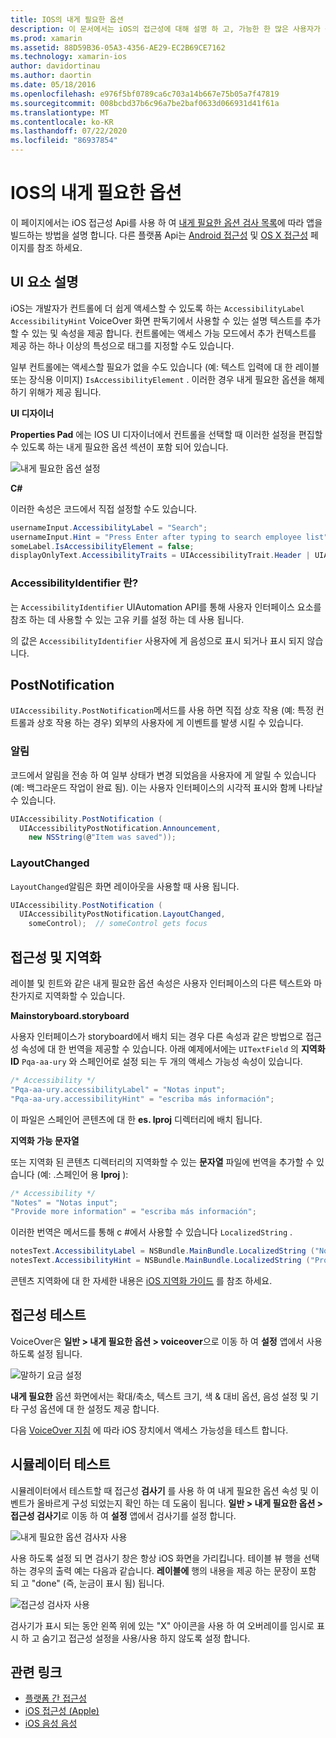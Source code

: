 ```yaml
---
title: IOS의 내게 필요한 옵션
description: 이 문서에서는 iOS의 접근성에 대해 설명 하 고, 가능한 한 많은 사용자가 응용 프로그램을 사용할 수 있도록 하는 데 사용할 수 있는 다양 한 속성 및 기능을 설명 합니다.
ms.prod: xamarin
ms.assetid: 88D59B36-05A3-4356-AE29-EC2B69CE7162
ms.technology: xamarin-ios
author: davidortinau
ms.author: daortin
ms.date: 05/18/2016
ms.openlocfilehash: e976f5bf0789ca6c703a14b667e75b05a7f47819
ms.sourcegitcommit: 008bcbd37b6c96a7be2baf0633d066931d41f61a
ms.translationtype: MT
ms.contentlocale: ko-KR
ms.lasthandoff: 07/22/2020
ms.locfileid: "86937854"
---
```

# <a name="accessibility-on-ios"></a>IOS의 내게 필요한 옵션

이 페이지에서는 iOS 접근성 Api를 사용 하 여 [내게 필요한 옵션 검사 목록](~/cross-platform/app-fundamentals/accessibility.md)에 따라 앱을 빌드하는 방법을 설명 합니다.
다른 플랫폼 Api는 [Android 접근성](~/android/app-fundamentals/accessibility.md) 및 [OS X 접근성](~/mac/app-fundamentals/accessibility.md) 페이지를 참조 하세요.

## <a name="describing-ui-elements"></a>UI 요소 설명

iOS는 개발자가 컨트롤에 더 쉽게 액세스할 수 있도록 하는 `AccessibilityLabel` `AccessibilityHint` VoiceOver 화면 판독기에서 사용할 수 있는 설명 텍스트를 추가할 수 있는 및 속성을 제공 합니다. 컨트롤에는 액세스 가능 모드에서 추가 컨텍스트를 제공 하는 하나 이상의 특성으로 태그를 지정할 수도 있습니다.

일부 컨트롤에는 액세스할 필요가 없을 수도 있습니다 (예: 텍스트 입력에 대 한 레이블 또는 장식용 이미지) `IsAccessibilityElement` . 이러한 경우 내게 필요한 옵션을 해제 하기 위해가 제공 됩니다.

**UI 디자이너**

**Properties Pad** 에는 IOS UI 디자이너에서 컨트롤을 선택할 때 이러한 설정을 편집할 수 있도록 하는 내게 필요한 옵션 섹션이 포함 되어 있습니다.

![내게 필요한 옵션 설정](accessibility-images/ios-designer-sml.png)

**C#**

이러한 속성은 코드에서 직접 설정할 수도 있습니다.

```csharp
usernameInput.AccessibilityLabel = "Search";
usernameInput.Hint = "Press Enter after typing to search employee list";
someLabel.IsAccessibilityElement = false;
displayOnlyText.AccessibilityTraits = UIAccessibilityTrait.Header | UIAccessibilityTrait.Selected;
```

### <a name="what-is-accessibilityidentifier"></a>AccessibilityIdentifier 란?

는 `AccessibilityIdentifier` UIAutomation API를 통해 사용자 인터페이스 요소를 참조 하는 데 사용할 수 있는 고유 키를 설정 하는 데 사용 됩니다.

의 값은 `AccessibilityIdentifier` 사용자에 게 음성으로 표시 되거나 표시 되지 않습니다.

<a name="postnotification"></a>

## <a name="postnotification"></a>PostNotification

`UIAccessibility.PostNotification`메서드를 사용 하면 직접 상호 작용 (예: 특정 컨트롤과 상호 작용 하는 경우) 외부의 사용자에 게 이벤트를 발생 시킬 수 있습니다.

### <a name="announcement"></a>알림

코드에서 알림을 전송 하 여 일부 상태가 변경 되었음을 사용자에 게 알릴 수 있습니다 (예: 백그라운드 작업이 완료 됨). 이는 사용자 인터페이스의 시각적 표시와 함께 나타날 수 있습니다.

```csharp
UIAccessibility.PostNotification (
  UIAccessibilityPostNotification.Announcement,
    new NSString(@"Item was saved"));
```

### <a name="layoutchanged"></a>LayoutChanged

`LayoutChanged`알림은 화면 레이아웃을 사용할 때 사용 됩니다.

```csharp
UIAccessibility.PostNotification (
  UIAccessibilityPostNotification.LayoutChanged,
    someControl);  // someControl gets focus
```

## <a name="accessibility-and-localization"></a>접근성 및 지역화

레이블 및 힌트와 같은 내게 필요한 옵션 속성은 사용자 인터페이스의 다른 텍스트와 마찬가지로 지역화할 수 있습니다.

**Mainstoryboard.storyboard**

사용자 인터페이스가 storyboard에서 배치 되는 경우 다른 속성과 같은 방법으로 접근성 속성에 대 한 번역을 제공할 수 있습니다. 아래 예제에서에는 `UITextField` 의 **지역화 ID** `Pqa-aa-ury` 와 스페인어로 설정 되는 두 개의 액세스 가능성 속성이 있습니다.

```csharp
/* Accessibility */
"Pqa-aa-ury.accessibilityLabel" = "Notas input";
"Pqa-aa-ury.accessibilityHint" = "escriba más información";
```

이 파일은 스페인어 콘텐츠에 대 한 **es. lproj** 디렉터리에 배치 됩니다.

**지역화 가능 문자열**

또는 지역화 된 콘텐츠 디렉터리의 지역화할 수 있는 **문자열** 파일에 번역을 추가할 수 있습니다 (예: .스페인어 용 **lproj** ):

```csharp
/* Accessibility */
"Notes" = "Notas input";
"Provide more information" = "escriba más información";
```

이러한 번역은 메서드를 통해 c #에서 사용할 수 있습니다 `LocalizedString` .

```csharp
notesText.AccessibilityLabel = NSBundle.MainBundle.LocalizedString ("Notes", "");
notesText.AccessibilityHint = NSBundle.MainBundle.LocalizedString ("Provide more information", "");
```

콘텐츠 지역화에 대 한 자세한 내용은 [iOS 지역화 가이드](~/ios/app-fundamentals/localization/index.md) 를 참조 하세요.

<a name="testing"></a>

## <a name="testing-accessibility"></a>접근성 테스트

VoiceOver은 **일반 > 내게 필요한 옵션 > voiceover**으로 이동 하 여 **설정** 앱에서 사용 하도록 설정 됩니다.

![말하기 요금 설정](accessibility-images/settings-sml.png)

**내게 필요한** 옵션 화면에서는 확대/축소, 텍스트 크기, 색 & 대비 옵션, 음성 설정 및 기타 구성 옵션에 대 한 설정도 제공 합니다.

다음 [VoiceOver 지침](https://developer.apple.com/library/ios/technotes/TestingAccessibilityOfiOSApps/TestAccessibilityonYourDevicewithVoiceOver/TestAccessibilityonYourDevicewithVoiceOver.html) 에 따라 iOS 장치에서 액세스 가능성을 테스트 합니다.

## <a name="simulator-testing"></a>시뮬레이터 테스트

시뮬레이터에서 테스트할 때 접근성 **검사기** 를 사용 하 여 내게 필요한 옵션 속성 및 이벤트가 올바르게 구성 되었는지 확인 하는 데 도움이 됩니다. **일반 > 내게 필요한 옵션 > 접근성 검사기**로 이동 하 여 **설정** 앱에서 검사기를 설정 합니다.

![내게 필요한 옵션 검사자 사용](accessibility-images/settings-inspector-sml.png)

사용 하도록 설정 되 면 검사기 창은 항상 iOS 화면을 가리킵니다.
테이블 뷰 행을 선택 하는 경우의 출력 예는 다음과 같습니다. **레이블에** 행의 내용을 제공 하는 문장이 포함 되 고 "done" (즉, 눈금이 표시 됨) 됩니다.

![접근성 검사자 사용](accessibility-images/tableview-a11y-sml.png)

검사기가 표시 되는 동안 왼쪽 위에 있는 "X" 아이콘을 사용 하 여 오버레이를 임시로 표시 하 고 숨기고 접근성 설정을 사용/사용 하지 않도록 설정 합니다.

## <a name="related-links"></a>관련 링크

- [플랫폼 간 접근성](~/cross-platform/app-fundamentals/accessibility.md)
- [iOS 접근성 (Apple)](https://developer.apple.com/library/ios/documentation/UserExperience/Conceptual/iPhoneAccessibility/Accessibility_on_iPhone/Accessibility_on_iPhone.html)
- [iOS 음성 음성](https://www.apple.com/accessibility/ios/voiceover/)
